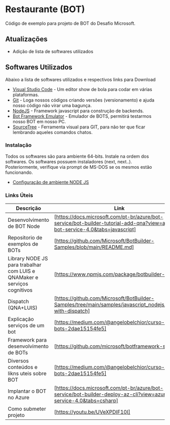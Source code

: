 # Restaurante (BOT)

Código de exemplo para projeto de BOT do Desafio Microsoft.

## Atualizações

  - Adição de lista de softwares utilizados


## Softwares Utilizados

Abaixo a lista de softwares utilizados e respectivos links para Download

* [Visual Studio Code](https://code.visualstudio.com/download#) - Um editor show de bola para codar em várias plataformas.
* [Git](https://git-scm.com/download/win) - Loga nossos códigos criando versões (versionamento) e ajuda nosso código não virar uma bagunça.
* [NodeJS](https://nodejs.org/dist/v12.18.3/node-v12.18.3-x64.msi) - Framework javascript para construção de backends.
* [Bot Framework Emulator](https://github.com/microsoft/BotFramework-Emulator/releases/download/v4.10.0/BotFramework-Emulator-4.10.0-windows-setup.exe) - Emulador de BOTS, permitirá testarmos nosso BOT em nosso PC.
* [SourceTree](https://product-downloads.atlassian.com/software/sourcetree/windows/ga/SourceTreeSetup-3.3.9.exe) - Ferramenta visual para GIT, para não ter que ficar lembrando aqueles comandos chatos.


### Instalação

Todos os softwares são para ambiente 64-bits. Instale na ordem dos softwares. Os softwares possuem instaladores (next, next..). Posteriormente, verifique via prompt de MS-DOS se os mesmos estão funcionando. 

* [Configuração de ambiente NODE JS](https://github.com/cyz/Maratona-BOTs/blob/master/QuickStart/configurando-ambiente-nodejs.md)


### Links Úteis

| Descrição | Link |
| ------ | ------ |
| Desenvolvimento de BOT Node | [https://docs.microsoft.com/pt-br/azure/bot-service/bot-builder-tutorial-add-qna?view=azure-bot-service-4.0&tabs=javascript] |
| Repositorio de exemplos de BOTs | [https://github.com/Microsoft/BotBuilder-Samples/blob/main/README.md] |
| Library NODE JS para trabalhar com LUIS e QNAMaker e serviços cognitivos | [https://www.npmjs.com/package/botbuilder-ai] |
| Dispatch (QNA+LUIS) | [https://github.com/Microsoft/BotBuilder-Samples/tree/main/samples/javascript_nodejs/14.nlp-with-dispatch] |
| Explicação serviços de um bot | [https://medium.com/@angelobelchior/curso-de-bots-2dae15154fe5] |
| Framework para desenvolvimento de BOTs | [https://github.com/microsoft/botframework-sdk] |
| Diversos conteúdos e likns uteis sobre BOT | [https://medium.com/@angelobelchior/curso-de-bots-2dae15154fe5] |
| Implantar o BOT no Azure | [https://docs.microsoft.com/pt-br/azure/bot-service/bot-builder-deploy-az-cli?view=azure-bot-service-4.0&tabs=csharp] |
| Como submeter projeto | [https://youtu.be/UVeXPDIF10I] |